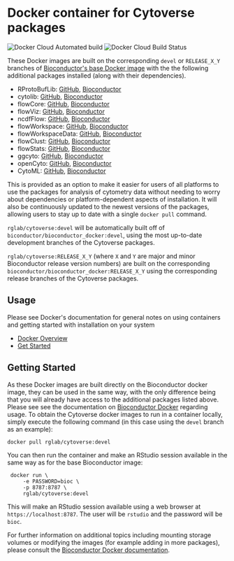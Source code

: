 # Docker container for Cytoverse packages

![Docker Cloud Automated build](https://img.shields.io/docker/cloud/automated/rglab/cytoverse)
![Docker Cloud Build Status](https://img.shields.io/docker/cloud/build/rglab/cytoverse)

These Docker images are built on the corresponding `devel` or `RELEASE_X_Y` branches of [Bioconductor's base Docker image](https://hub.docker.com/r/bioconductor/bioconductor_docker) with the the following additional packages installed (along with their dependencies).

* RProtoBufLib: [GitHub](https://github.com/RGLab/RProtoBufLib), [Bioconductor](https://www.bioconductor.org/packages/devel/bioc/html/RProtoBufLib.html)
* cytolib: [GitHub](https://github.com/RGLab/cytolib), [Bioconductor](https://www.bioconductor.org/packages/devel/bioc/html/cytolib.html)
* flowCore: [GitHub](https://github.com/RGLab/flowCore), [Bioconductor](https://www.bioconductor.org/packages/devel/bioc/html/flowCore.html)
* flowViz: [GitHub](https://github.com/RGLab/flowViz), [Bioconductor](https://www.bioconductor.org/packages/devel/bioc/html/flowViz.html)
* ncdfFlow: [GitHub](https://github.com/RGLab/ncdfFlow), [Bioconductor](https://www.bioconductor.org/packages/devel/bioc/html/ncdfFlow.html)
* flowWorkspace: [GitHub](https://github.com/RGLab/flowWorkspace), [Bioconductor](https://www.bioconductor.org/packages/devel/bioc/html/flowWorkspace.html)
* flowWorkspaceData: [GitHub](https://github.com/RGLab/flowWorkspaceData), [Bioconductor](https://www.bioconductor.org/packages/devel/bioc/html/flowWorkspaceData.html)
* flowClust: [GitHub](https://github.com/RGLab/flowClust), [Bioconductor](https://www.bioconductor.org/packages/devel/bioc/html/flowClust.html)
* flowStats: [GitHub](https://github.com/RGLab/flowStats), [Bioconductor](https://www.bioconductor.org/packages/devel/bioc/html/flowStats.html)
* ggcyto: [GitHub](https://github.com/RGLab/ggcyto), [Bioconductor](https://www.bioconductor.org/packages/devel/bioc/html/ggcyto.html)
* openCyto: [GitHub](https://github.com/RGLab/openCyto), [Bioconductor](https://www.bioconductor.org/packages/devel/bioc/html/openCyto.html)
* CytoML: [GitHub](https://github.com/RGLab/CytoML), [Bioconductor](https://www.bioconductor.org/packages/devel/bioc/html/CytoML.html)

This is provided as an option to make it easier for users of all platforms to use the packages for analysis of cytometry data without needing to worry about dependencies or platform-dependent aspects of installation. It will also be continuously updated to the newest versions of the packages, allowing users to stay up to date with a single `docker pull` command.

`rglab/cytoverse:devel` will be automatically built off of `biconductor/bioconductor_docker:devel`, using the most up-to-date development branches of the Cytoverse packages.

`rglab/cytoverse:RELEASE_X_Y` (where `X` and `Y` are major and minor Bioconductor release version numbers) are built on the corresponding `bioconductor/bioconductor_docker:RELEASE_X_Y` using the corresponding release branches of the Cytoverse packages.

## Usage

Please see Docker's documentation for general notes on using containers and getting started with installation on your system

* [Docker Overview](https://docs.docker.com/engine/docker-overview/)
* [Get Started](https://www.docker.com/get-started)

## Getting Started

As these Docker images are built directly on the Bioconductor docker image, they can be used in the same way, with the only difference being that
you will already have access to the additional packages listed above. Please see see the documentation on [Bioconductor Docker](https://hub.docker.com/r/bioconductor/bioconductor_docker) regarding usage. To obtain the Cytoverse docker images to run in a container locally, simply execute the following command (in this case using the `devel` branch as an example):

```
docker pull rglab/cytoverse:devel
```

You can then run the container and make an RStudio session available in the same way as for the base Bioconductor image:

```
 docker run \
     -e PASSWORD=bioc \
     -p 8787:8787 \
     rglab/cytoverse:devel
```

This will make an RStudio session available using a web browser at `https://localhost:8787`. The user will be `rstudio` and the password will be `bioc`.

For further information on additional topics including mounting storage volumes or modifying the images (for example adding in more packages), please consult the [Bioconductor Docker documentation](https://hub.docker.com/r/bioconductor/bioconductor_docker).
